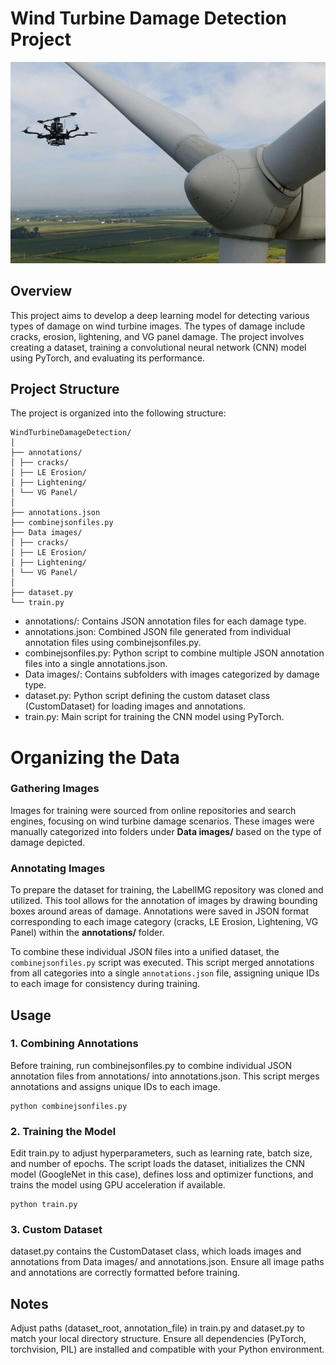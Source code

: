 

# Wind Turbine Damage Detection Project

![Project Title Image](https://raw.githubusercontent.com/LadyEngineerHere/ladyengineerhere-image-resources/main/20201023-title.png)


## Overview

This project aims to develop a deep learning model for detecting various types of damage on wind turbine images. The types of damage include cracks, erosion, lightening, and VG panel damage. The project involves creating a dataset, training a convolutional neural network (CNN) model using PyTorch, and evaluating its performance.

## Project Structure

The project is organized into the following structure:

```
WindTurbineDamageDetection/
│
├── annotations/
│ ├── cracks/
│ ├── LE Erosion/
│ ├── Lightening/
│ └── VG Panel/
│
├── annotations.json
├── combinejsonfiles.py
├── Data images/
│ ├── cracks/
│ ├── LE Erosion/
│ ├── Lightening/
│ └── VG Panel/
│
├── dataset.py
└── train.py
```





* annotations/: Contains JSON annotation files for each damage type.
* annotations.json: Combined JSON file generated from individual annotation files using combinejsonfiles.py.
* combinejsonfiles.py: Python script to combine multiple JSON annotation files into a single annotations.json.
* Data images/: Contains subfolders with images categorized by damage type.
* dataset.py: Python script defining the custom dataset class (CustomDataset) for loading images and annotations.
* train.py: Main script for training the CNN model using PyTorch.

# Organizing the Data

### Gathering Images

Images for training were sourced from online repositories and search engines, focusing on wind turbine damage scenarios. These images were manually categorized into folders under **Data images/** based on the type of damage depicted.

### Annotating Images

To prepare the dataset for training, the LabelIMG repository was cloned and utilized. This tool allows for the annotation of images by drawing bounding boxes around areas of damage. Annotations were saved in JSON format corresponding to each image category (cracks, LE Erosion, Lightening, VG Panel) within the **annotations/** folder.

To combine these individual JSON files into a unified dataset, the `combinejsonfiles.py` script was executed. This script merged annotations from all categories into a single `annotations.json` file, assigning unique IDs to each image for consistency during training.

## Usage

### 1. Combining Annotations
Before training, run combinejsonfiles.py to combine individual JSON annotation files from annotations/ into annotations.json. This script merges annotations and assigns unique IDs to each image.

```
python combinejsonfiles.py
```

### 2. Training the Model
Edit train.py to adjust hyperparameters, such as learning rate, batch size, and number of epochs. The script loads the dataset, initializes the CNN model (GoogleNet in this case), defines loss and optimizer functions, and trains the model using GPU acceleration if available.

```
python train.py
```
### 3. Custom Dataset
dataset.py contains the CustomDataset class, which loads images and annotations from Data images/ and annotations.json. Ensure all image paths and annotations are correctly formatted before training.

## Notes

Adjust paths (dataset_root, annotation_file) in train.py and dataset.py to match your local directory structure.
Ensure all dependencies (PyTorch, torchvision, PIL) are installed and compatible with your Python environment.

